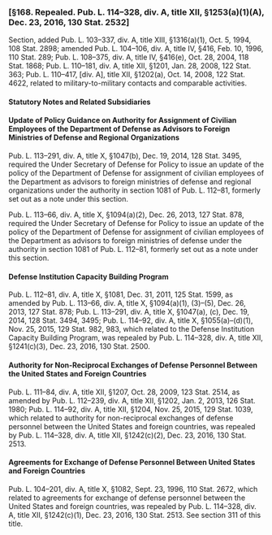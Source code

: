 ### [§168. Repealed. Pub. L. 114–328, div. A, title XII, §1253(a)(1)(A), Dec. 23, 2016, 130 Stat. 2532] ###

Section, added Pub. L. 103–337, div. A, title XIII, §1316(a)(1), Oct. 5, 1994, 108 Stat. 2898; amended Pub. L. 104–106, div. A, title IV, §416, Feb. 10, 1996, 110 Stat. 289; Pub. L. 108–375, div. A, title IV, §416(e), Oct. 28, 2004, 118 Stat. 1868; Pub. L. 110–181, div. A, title XII, §1201, Jan. 28, 2008, 122 Stat. 363; Pub. L. 110–417, [div. A], title XII, §1202(a), Oct. 14, 2008, 122 Stat. 4622, related to military-to-military contacts and comparable activities.

#### **Statutory Notes and Related Subsidiaries** ####

#### Update of Policy Guidance on Authority for Assignment of Civilian Employees of the Department of Defense as Advisors to Foreign Ministries of Defense and Regional Organizations ####

Pub. L. 113–291, div. A, title X, §1047(b), Dec. 19, 2014, 128 Stat. 3495, required the Under Secretary of Defense for Policy to issue an update of the policy of the Department of Defense for assignment of civilian employees of the Department as advisors to foreign ministries of defense and regional organizations under the authority in section 1081 of Pub. L. 112–81, formerly set out as a note under this section.

Pub. L. 113–66, div. A, title X, §1094(a)(2), Dec. 26, 2013, 127 Stat. 878, required the Under Secretary of Defense for Policy to issue an update of the policy of the Department of Defense for assignment of civilian employees of the Department as advisors to foreign ministries of defense under the authority in section 1081 of Pub. L. 112–81, formerly set out as a note under this section.

#### Defense Institution Capacity Building Program ####

Pub. L. 112–81, div. A, title X, §1081, Dec. 31, 2011, 125 Stat. 1599, as amended by Pub. L. 113–66, div. A, title X, §1094(a)(1), (3)–(5), Dec. 26, 2013, 127 Stat. 878; Pub. L. 113–291, div. A, title X, §1047(a), (c), Dec. 19, 2014, 128 Stat. 3494, 3495; Pub. L. 114–92, div. A, title X, §1055(a)–(d)(1), Nov. 25, 2015, 129 Stat. 982, 983, which related to the Defense Institution Capacity Building Program, was repealed by Pub. L. 114–328, div. A, title XII, §1241(c)(3), Dec. 23, 2016, 130 Stat. 2500.

#### Authority for Non-Reciprocal Exchanges of Defense Personnel Between the United States and Foreign Countries ####

Pub. L. 111–84, div. A, title XII, §1207, Oct. 28, 2009, 123 Stat. 2514, as amended by Pub. L. 112–239, div. A, title XII, §1202, Jan. 2, 2013, 126 Stat. 1980; Pub. L. 114–92, div. A, title XII, §1204, Nov. 25, 2015, 129 Stat. 1039, which related to authority for non-reciprocal exchanges of defense personnel between the United States and foreign countries, was repealed by Pub. L. 114–328, div. A, title XII, §1242(c)(2), Dec. 23, 2016, 130 Stat. 2513.

#### Agreements for Exchange of Defense Personnel Between United States and Foreign Countries ####

Pub. L. 104–201, div. A, title X, §1082, Sept. 23, 1996, 110 Stat. 2672, which related to agreements for exchange of defense personnel between the United States and foreign countries, was repealed by Pub. L. 114–328, div. A, title XII, §1242(c)(1), Dec. 23, 2016, 130 Stat. 2513. See section 311 of this title.